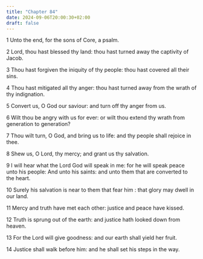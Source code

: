```yaml
---
title: "Chapter 84"
date: 2024-09-06T20:00:30+02:00
draft: false
---
```



1 Unto the end, for the sons of Core, a psalm.

2 Lord, thou hast blessed thy land: thou hast turned away the captivity of Jacob.

3 Thou hast forgiven the iniquity of thy people: thou hast covered all their sins.

4 Thou hast mitigated all thy anger: thou hast turned away from the wrath of thy indignation.

5 Convert us, O God our saviour: and turn off thy anger from us.

6 Wilt thou be angry with us for ever: or wilt thou extend thy wrath from generation to generation?

7 Thou wilt turn, O God, and bring us to life: and thy people shall rejoice in thee.

8 Shew us, O Lord, thy mercy; and grant us thy salvation.

9 I will hear what the Lord God will speak in me: for he will speak peace unto his people: And unto his saints: and unto them that are converted to the heart.

10 Surely his salvation is near to them that fear him : that glory may dwell in our land.

11 Mercy and truth have met each other: justice and peace have kissed.

12 Truth is sprung out of the earth: and justice hath looked down from heaven.

13 For the Lord will give goodness: and our earth shall yield her fruit.

14 Justice shall walk before him: and he shall set his steps in the way.

